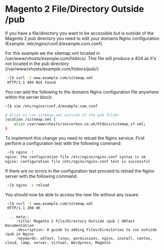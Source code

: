 # Magento 2 File/Directory Outside /pub

If you have a file/directory you want to be accessible but is outside of the Magento 2 pub directory you need to edit your domains Nginx configuration (Example: /etc/nginx/conf.d/example.com.conf). 

For this example we the sitemap.xml located in /var/www/vhosts/example.com/htdocs/. This file will produce a 404 as it's not located in the pub directory (/var/www/vhosts/example.com/htdocs/pub/):

```bash
 ~]$ curl -I www.example.com/sitemap.xml
 HTTP/1.1 404 Not Found
```

You can add the following to the domains Nginx configuration file anywhere within the server block:

```bash
~]$ vim /etc/nginx/conf.d/example.com.conf

# Alias to run sitemap.xml outside of the pub folder
location /sitemap.xml {
    alias /var/www/vhosts/soccerbox.co.uk/htdocs/sitemap_sf.xml;
}
 ```

To implement this change you need to reload the Nginx service. First perform a configuration test with the following command:

```bash
 ~]$ nginx -t
nginx: the configuration file /etc/nginx/nginx.conf syntax is ok
nginx: configuration file /etc/nginx/nginx.conf test is successful
```

If there are no errors in the configuration test proceed to reload the Nginx server with the following command:

```bash
 ~]$ nginx -s reload
```

You should now be able to access the new file without any issues:

```bash
 ~]$ curl -I www.example.com/sitemap.xml
 HTTP/1.1 200 OK
```

```eval_rst
  .. meta::
     :title: Magento 2 File/Directory Outside /pub | UKFast Documentation
     :description: A guide to adding Files/Directories to run outside /pub in Nginx
     :keywords: ukfast, linux, permissions, nginx, install, centos, cloud, lamp, server, virtual, Wordpress, Magento
